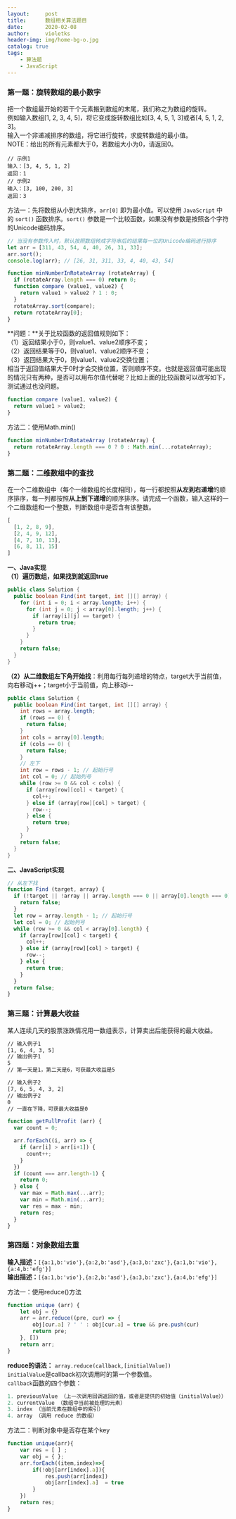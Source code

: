 ```yaml
---
layout:     post
title:      数组相关算法题目
date:       2020-02-08
author:     violetks
header-img: img/home-bg-o.jpg
catalog: true
tags:
    - 算法题
    - JavaScript
---
```


### 第一题：旋转数组的最小数字
把一个数组最开始的若干个元素搬到数组的末尾，我们称之为数组的旋转。<br>
例如输入数组[1, 2, 3, 4, 5]，将它变成旋转数组比如[3, 4, 5, 1, 3]或者[4, 5, 1, 2, 3]。<br>
输入一个非递减排序的数组，将它进行旋转，求旋转数组的最小值。<br>
NOTE：给出的所有元素都大于0，若数组大小为0，请返回0。<br>

```
// 示例1
输入：[3, 4, 5, 1, 2]
返回：1
// 示例2
输入：[3, 100, 200, 3]
返回：3
```

方法一：先将数组从小到大排序，`arr[0]` 即为最小值。可以使用 `JavaScript` 中的 `sort()` 函数排序。`sort()` 参数是一个比较函数，如果没有参数是按照各个字符的Unicode编码排序。<br>

```javascript
// 当没有参数传入时，默认按照数组转成字符串后的结果每一位的Unicode编码进行排序
let arr = [311, 43, 54, 4, 40, 26, 31, 33];
arr.sort();
console.log(arr); // [26, 31, 311, 33, 4, 40, 43, 54]
```

```javascript
function minNumberInRotateArray (rotateArray) {
  if (rotateArray.length === 0) return 0;
  function compare (value1, value2) {
    return value1 > value2 ? 1 : 0;
  }
  rotateArray.sort(compare);
  return rotateArray[0];
}
```

**问题：**关于比较函数的返回值规则如下：<br>
（1）返回结果小于0，则value1、value2顺序不变；<br>
（2）返回结果等于0，则value1、value2顺序不变；<br>
（3）返回结果大于0，则value1、value2交换位置；<br>
相当于返回值结果大于0时才会交换位置，否则顺序不变。也就是返回值可能出现的情况只有两种，是否可以用布尔值代替呢？比如上面的比较函数可以改写如下，测试通过也没问题。<br>
```javascript
function compare (value1, value2) {
  return value1 > value2;
}
```

方法二：使用Math.min()<br>
```javascript
function minNumberInRotateArray (rotateArray) {
  return rotateArray.length === 0 ? 0 : Math.min(...rotateArray);
}
```

### 第二题：二维数组中的查找
在一个二维数组中（每个一维数组的长度相同），每一行都按照**从左到右递增**的顺序排序，每一列都按照**从上到下递增**的顺序排序。请完成一个函数，输入这样的一个二维数组和一个整数，判断数组中是否含有该整数。<br>
```javascript
[
  [1, 2, 8, 9],
  [2, 4, 9, 12],
  [4, 7, 10, 13],
  [6, 8, 11, 15]
]
```
**一、Java实现**<br>
**（1）遍历数组，如果找到就返回true**<br>
```java
public class Solution {
  public boolean Find(int target, int [][] array) {
    for (int i = 0; i < array.length; i++) {
      for (int j = 0; j < array[0].length; j++) {
        if (array[i][j] == target) {
          return true;
        }
      }
    }
    return false;
  }
}
```
**（2）从二维数组左下角开始找**：利用每行每列递增的特点，target大于当前值，向右移动j++；target小于当前值，向上移动i--<br>
```java
public class Solution {
  public boolean Find(int target, int [][] array) {
    int rows = array.length;
    if (rows == 0) {
      return false;
    }
    int cols = array[0].length;
    if (cols == 0) {
      return false;
    }
    // 左下
    int row = rows - 1; // 起始行号
    int col = 0; // 起始列号
    while (row >= 0 && col < cols) {
      if (array[row][col] < target) {
        col++;
      } else if (array[row][col] > target) {
        row--;
      } else {
        return true;
      }
    }
    return false;
  }
}
```
**二、JavaScript实现**<br>
```javascript
// 从左下找
function Find (target, array) {
  if (!target || !array || array.length === 0 || array[0].length === 0) {
    return false;
  }
  let row = array.length - 1; // 起始行号
  let col = 0; // 起始列号
  while (row >= 0 && col < array[0].length) {
    if (array[row][col] < target) {
      col++;
    } else if (array[row][col] > target) {
      row--;
    } else {
      return true;
    }
  }
  return false;
}
```

### 第三题：计算最大收益
某人连续几天的股票涨跌情况用一数组表示，计算卖出后能获得的最大收益。<br>
```html
// 输入例子1
[1, 6, 4, 3, 5]
// 输出例子1
5
// 第一天是1，第二天是6，可获最大收益是5

// 输入例子2
[7, 6, 5, 4, 3, 2]
// 输出例子2
0
// 一直在下降，可获最大收益是0
```

```javascript
function getFullProfit (arr) {
  var count = 0;

  arr.forEach((i, arr) => {
    if (arr[i] > arr[i+1]) {
      count++;
    }
  })
  if (count === arr.length-1) {
    return 0;
  } else {
    var max = Math.max(...arr);
    var min = Math.min(...arr);
    var res = max - min;
    return res;
  }
}
```

### 第四题：对象数组去重
**输入描述：**`[{a:1,b:'vio'},{a:2,b:'asd'},{a:3,b:'zxc'},{a:1,b:'vio'},{a:4,b:'efg'}]`<br>
**输出描述：**`[{a:1,b:'vio'},{a:2,b:'asd'},{a:3,b:'zxc'},{a:4,b:'efg'}]`

方法一：使用reduce()方法<br>
```javascript
function unique (arr) {
    let obj = {}
    arr = arr.reduce((pre, cur) => {
        obj[cur.a] ? ' ' : obj[cur.a] = true && pre.push(cur)
        return pre;
    }, [])
    return arr;
}
```

**reduce的语法：** `array.reduce(callback,[initialValue])`<br>
`initialValue`是callback初次调用时的第一个参数值。<br>
`callback`函数的四个参数：<br>
```javascript
1. previousValue （上一次调用回调返回的值，或者是提供的初始值（initialValue））
2. currentValue （数组中当前被处理的元素）
3. index （当前元素在数组中的索引）
4. array （调用 reduce 的数组）
```

方法二：判断对象中是否存在某个key<br>
```javascript
function unique(arr){
    var res = [ ] ;
    var obj = { };
    arr.forEach((item,index)=>{
        if(!obj[arr[index].a]){
            res.push(arr[index])
            obj[arr[index].a]  = true
        }
    })
    return res;
}
```
